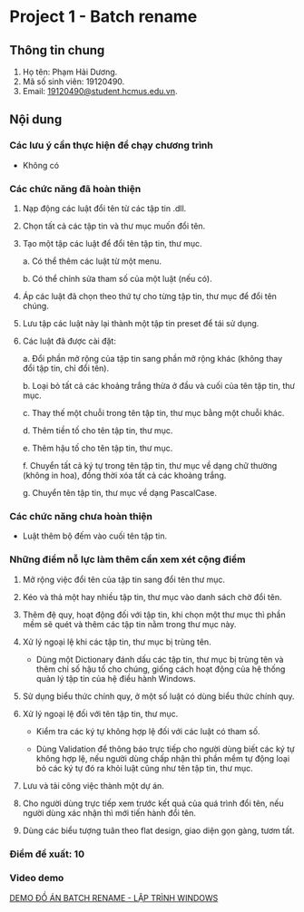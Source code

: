 # Project 1 - Batch rename

## Thông tin chung

1. Họ tên: Phạm Hải Dương.
2. Mã số sinh viên: 19120490.
3. Email: 19120490@student.hcmus.edu.vn.

## Nội dung

### Các lưu ý cần thực hiện để chạy chương trình

* Không có

### Các chức năng đã hoàn thiện

1. Nạp động các luật đổi tên từ các tập tin .dll.

2. Chọn tất cả các tập tin và thư mục muốn đổi tên.

3. Tạo một tập các luật để đổi tên tập tin, thư mục.

    a. Có thể thêm các luật từ một menu.

    b. Có thể chỉnh sửa tham số của một luật (nếu có).

4. Áp các luật đã chọn theo thứ tự cho từng tập tin, thư mục để đổi tên chúng.

5. Lưu tập các luật này lại thành một tập tin preset để tái sử dụng.

6. Các luật đã được cài đặt:

   a. Đổi phần mở rộng của tập tin sang phần mở rộng khác (không thay đổi tập tin, chỉ đổi tên).

   b. Loại bỏ tất cả các khoảng trắng thừa ở đầu và cuối của tên tập tin, thư mục.

   c. Thay thế một chuỗi trong tên tập tin, thư mục bằng một chuỗi khác.

   d. Thêm tiền tố cho tên tập tin, thư mục.

   e. Thêm hậu tố cho tên tập tin, thư mục.

   f. Chuyển tất cả ký tự trong tên tập tin, thư mục về dạng chữ thường (không in hoa), đồng thời xóa tất cả các khoảng trắng.

   g. Chuyển tên tập tin, thư mục về dạng PascalCase.

### Các chức năng chưa hoàn thiện
  
* Luật thêm bộ đếm vào cuối tên tập tin.

### Những điểm nỗ lực làm thêm cần xem xét cộng điểm

  1. Mở rộng việc đổi tên của tập tin sang đổi tên thư mục.

  2. Kéo và thả một hay nhiều tập tin, thư mục vào danh sách chờ đổi tên.

  3. Thêm đệ quy, hoạt động đối với tập tin, khi chọn một thư mục thì phần mềm sẽ quét và thêm các tập tin nằm trong thư mục này.

  4. Xử lý ngoại lệ khi các tập tin, thư mục bị trùng tên.
     * Dùng một Dictionary đánh dấu các tập tin, thư mục bị trùng tên và thêm chỉ số hậu tố cho chúng, giống cách hoạt động của hệ thống quản lý tập tin của hệ điều hành Windows.

  5. Sử dụng biểu thức chính quy, ở một số luật có dùng biểu thức chính quy.

  6. Xử lý ngoại lệ đối với tên tập tin, thư mục.

     * Kiểm tra các ký tự không hợp lệ đối với các luật có tham số.

     * Dùng Validation để thông báo trực tiếp cho người dùng biết các ký tự không hợp lệ, nếu người dùng chấp nhận thì phần mềm tự động loại bỏ các ký tự đó ra khỏi luật cũng như tên tập tin, thư mục.

  7. Lưu và tải công việc thành một dự án.

  8. Cho người dùng trực tiếp xem trước kết quả của quá trình đổi tên, nếu người dùng xác nhận thì mới tiến hành đổi tên.

  9. Dùng các biểu tượng tuân theo flat design, giao diện gọn gàng, tươm tất.

### Điểm đề xuất: 10

### Video demo

[DEMO ĐỒ ÁN BATCH RENAME - LẬP TRÌNH WINDOWS](https://youtu.be/ZcETO-jd8cY)